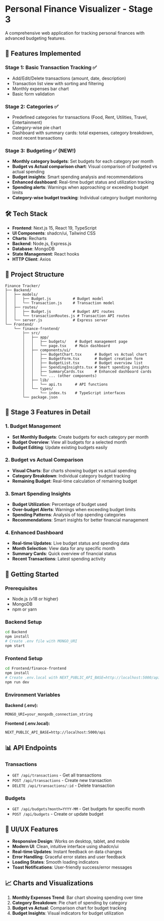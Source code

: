 # Personal Finance Visualizer - Stage 3

A comprehensive web application for tracking personal finances with advanced budgeting features.

## 🚀 Features Implemented

### Stage 1: Basic Transaction Tracking ✅

- Add/Edit/Delete transactions (amount, date, description)
- Transaction list view with sorting and filtering
- Monthly expenses bar chart
- Basic form validation

### Stage 2: Categories ✅

- Predefined categories for transactions (Food, Rent, Utilities, Travel, Entertainment)
- Category-wise pie chart
- Dashboard with summary cards: total expenses, category breakdown, most recent transactions

### Stage 3: Budgeting ✅ (NEW!)

- **Monthly category budgets**: Set budgets for each category per month
- **Budget vs Actual comparison chart**: Visual comparison of budgeted vs actual spending
- **Budget insights**: Smart spending analysis and recommendations
- **Enhanced dashboard**: Real-time budget status and utilization tracking
- **Spending alerts**: Warnings when approaching or exceeding budget limits
- **Category-wise budget tracking**: Individual category budget monitoring

## 🛠 Tech Stack

- **Frontend**: Next.js 15, React 19, TypeScript
- **UI Components**: shadcn/ui, Tailwind CSS
- **Charts**: Recharts
- **Backend**: Node.js, Express.js
- **Database**: MongoDB
- **State Management**: React hooks
- **HTTP Client**: Axios

## 📁 Project Structure

```
Finance Tracker/
├── Backend/
│   ├── models/
│   │   ├── Budget.js          # Budget model
│   │   └── Transaction.js     # Transaction model
│   ├── routes/
│   │   ├── Budget.js          # Budget API routes
│   │   └── transactionRoutes.js # Transaction API routes
│   └── server.js              # Express server
└── Frontend/
    └── finance-frontend/
        ├── src/
        │   ├── app/
        │   │   ├── budgets/    # Budget management page
        │   │   └── page.tsx    # Main dashboard
        │   ├── components/ui/
        │   │   ├── BudgetChart.tsx      # Budget vs Actual chart
        │   │   ├── BudgetForm.tsx       # Budget creation form
        │   │   ├── BudgetList.tsx       # Budget overview list
        │   │   ├── SpendingInsights.tsx # Smart spending insights
        │   │   ├── SummaryCards.tsx     # Enhanced dashboard cards
        │   │   └── ... (other components)
        │   ├── lib/
        │   │   └── api.ts      # API functions
        │   └── types/
        │       └── index.ts    # TypeScript interfaces
        └── package.json
```

## 🎯 Stage 3 Features in Detail

### 1. Budget Management

- **Set Monthly Budgets**: Create budgets for each category per month
- **Budget Overview**: View all budgets for a selected month
- **Budget Editing**: Update existing budgets easily

### 2. Budget vs Actual Comparison

- **Visual Charts**: Bar charts showing budget vs actual spending
- **Category Breakdown**: Individual category budget tracking
- **Remaining Budget**: Real-time calculation of remaining budget

### 3. Smart Spending Insights

- **Budget Utilization**: Percentage of budget used
- **Over-budget Alerts**: Warnings when exceeding budget limits
- **Spending Patterns**: Analysis of top spending categories
- **Recommendations**: Smart insights for better financial management

### 4. Enhanced Dashboard

- **Real-time Updates**: Live budget status and spending data
- **Month Selection**: View data for any specific month
- **Summary Cards**: Quick overview of financial status
- **Recent Transactions**: Latest spending activity

## 🚀 Getting Started

### Prerequisites

- Node.js (v18 or higher)
- MongoDB
- npm or yarn

### Backend Setup

```bash
cd Backend
npm install
# Create .env file with MONGO_URI
npm start
```

### Frontend Setup

```bash
cd Frontend/finance-frontend
npm install
# Create .env.local with NEXT_PUBLIC_API_BASE=http://localhost:5000/api
npm run dev
```

### Environment Variables

**Backend (.env):**

```
MONGO_URI=your_mongodb_connection_string
```

**Frontend (.env.local):**

```
NEXT_PUBLIC_API_BASE=http://localhost:5000/api
```

## 📊 API Endpoints

### Transactions

- `GET /api/transactions` - Get all transactions
- `POST /api/transactions` - Create new transaction
- `DELETE /api/transactions/:id` - Delete transaction

### Budgets

- `GET /api/budgets?month=YYYY-MM` - Get budgets for specific month
- `POST /api/budgets` - Create or update budget

## 🎨 UI/UX Features

- **Responsive Design**: Works on desktop, tablet, and mobile
- **Modern UI**: Clean, intuitive interface using shadcn/ui
- **Real-time Updates**: Instant feedback on data changes
- **Error Handling**: Graceful error states and user feedback
- **Loading States**: Smooth loading indicators
- **Toast Notifications**: User-friendly success/error messages

## 📈 Charts and Visualizations

1. **Monthly Expenses Trend**: Bar chart showing spending over time
2. **Category Breakdown**: Pie chart of spending by category
3. **Budget vs Actual**: Comparison chart for budget tracking
4. **Budget Insights**: Visual indicators for budget utilization
